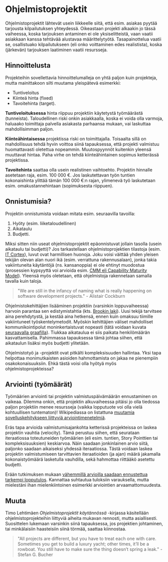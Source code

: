 # Ohjelmistoprojektit

Ohjelmistoprojektit lähtevät usein liikkeelle siitä, että esim. asiakas pyytää tarjousta kilpailutuksen yhteydessä. Oikeastaan projekti alkaakin jo tässä vaiheessa, koska tarjouksen antaminen ei ole yksiselitteistä, vaan vaatii asiakkaan kanssa tehtävää alustavaa määrittelytyötä. Tasapainottelua vaatii se, osallistuako kilpailutukseen (eli onko voittaminen edes realistista), koska (järkevän) tarjouksen laatiminen vaatii resursseja.

## Hinnoittelusta

Projekteihin sovellettavia hinnoittelumalleja on yhtä paljon kuin projekteja, mutta mainittakoon silti muutama yleispätevä esimerkki:

- Tuntiveloitus
- Kiinteä hinta (fixed)
- Tavoitehinta (target).

**Tuntiveloituksessa** hinta riippuu projektiin käytetystä työmäärästä (tunneista). Taloudellinen riski onkin asiakkaalla, koska ei voida olla varmoja, haluaako toimittaja palvella asiakasta parhaansa mukaan, vai laskuttaa mahdollisimman paljon.

**Kiinteähintaisessa** projektissa riski on toimittajalla. Toisaalta sillä on mahdollisuus tehdä hyvin voittoa siinä tapauksessa, että projekti valmistuu huomattavasti oletettua nopeammin. Muutospyynnöt kuitenkin yleensä muuttavat hintaa. Paha virhe on tehdä kiinteähintainen sopimus ketterässä projektissa.

**Tavoitehinta** saattaa olla usein realistinen vaihtoehto. Projektin hinnalle asetetaan raja, esim. 100 000 €. Jos laskutettavan työn tuntien kokonaishinta ylittää tämän 100 000 €:n rajan, ylimenevä työ laskutetaan esim. omakustannehintaan (sopimuksesta riippuen).

## Onnistumisia?

Projektin onnistumista voidaan mitata esim. seuraavilla tavoilla:

1. Hyöty (esim. liiketaloudellinen)
2. Aikataulu
3. Budjetti.

Miksi sitten niin useat ohjelmistoprojektit epäonnistuvat jollain tasolla (usein aikataulu tai budjetti)? Jos tarkastellaan ohjelmistoprojektien tilastoja (esim. [IT Cortex](http://www.it-cortex.com/Stat_Failure_Rate.htm)), luvut ovat harmillisen huonoja. Joku voisi väittää yhden yleisen tekijän olevan alan nuori ikä (esim. verrattuna rakennusalaan), jonka takia vakiintuneita käytäntöjä (ns. kansanoppia) ei ole ehtinyt muodostua (prosessien kypsyyttä voi arvioida esim. [CMM eli Capability Maturity Model](http://en.wikipedia.org/wiki/Capability_Maturity_Model)). Yleensä myös oletetaan, että ohjelmistoja rakennetaan samalla tavalla kuin taloja.

> "We are still in the infancy of naming what is really happening on software development projects." - Alistair Cockburn

Ohjelmistokehittäjien lisääminen projektiin (varsinkin loppuvaiheessa) harvoin parantaa sen edistymistahtia (kts. [Brookin laki](http://en.wikipedia.org/wiki/Brooks's_law)). Uusi tekijä tarvitsee aina perehdytystä, ja kestää aina hetkensä, ennen kuin omaksuu tiimille vakiintuneet työskentelymetodit. Myöskin kehittäjien väliset mahdolliset kommunikointipolut moninkertaistuvat nopeasti (tätä voidaan kuvata [seuraavalla graafilla](http://en.wikipedia.org/wiki/Complete_graph)). Tiukkaa aikataulua ei siis paikata henkilömäärän kasvattamisella. Pahimmassa tapauksessa tämä johtaa siihen, että aikataulun lisäksi myös budjetti ylitetään.

Ohjelmistotyö ja -projektit ovat pitkälti kompleksisuuden hallintaa. Yksi tapa helpottaa monimutkaisten asioiden hahmottamista on jakaa ne pienempiin osakokonaisuuksiin. Ehkä tästä voisi olla hyötyä myös ohjelmistoprojekteissa?

## Arviointi (työmäärät)

Työmäärien arviointi tai projektin valmistuspäivämäärän ennustaminen on vaikeaa. Dilemma onkin, että projektin alkuvaiheessa pitäisi jo olla tiedossa paljon projektiin menee resursseja (vaikka lopputuote voi olla vielä kohtuullisen tuntematon)! Wikipediassa on listattuna [muutamia sovelluskehitykseen liittyviä arviointimenetelmiä](http://en.wikipedia.org/wiki/Cost_estimation_in_software_engineering).

Eräs tapa arvioida valmistumisajankohta ketterissä projekteissa on laskea projektin vauhtia (velocity). Tämä perustuu siihen, että seurataan iteraatiossa toteutuneiden työmäärien (eli esim. tuntien, Story Pointtien tai kompleksisuuksien) keskiarvoa. Näin saadaan jonkinlainen arvio siitä, paljonko saadaan aikaiseksi yhdessä iteraatiossa. Tästä voidaan laskea projektin valmistumiseen tarvittavien iteraatioiden (ja ajan) määrä jakamalla kokonaistyömäärä lasketulla vauhdilla, sekä hahmottaa riittääkö asetettu budjetti.

Erään tutkimuksen mukaan [vähemmillä arvioilla saadaan ennustettua tarkempi lopputulos](http://softwaredevelopmenttoday.blogspot.de/2012/07/a-better-way-to-predict-project-release.html). Kannattaa suhtautua tuloksiin  varauksella, mutta mielestäni ihan mielenkiintoinen esimerkki arviointien arvaamattomuudesta.

## Muuta

Timo Lehtimäen *Ohjelmistoprojektit käytännössä* -kirjassa käsitellään ohjelmistoprojekteihin liittyviä aiheita mukavan rennosti, mutta asiallisesti. Suosittelen lukemaan varsinkin siinä tapauksessa, jos projektien johtaminen, tai minkälaisiin haasteisiin siinä törmää, saattaa kiinnostaa.

> "All projects are different, but you have to treat each one with care. Sometimes you get to build a luxury yacht; other times, it’ll be a rowboat. You still have to make sure the thing doesn’t spring a leak." - Stefan G. Bucher